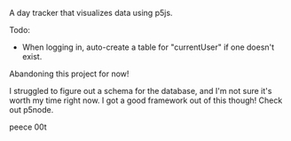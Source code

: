 A day tracker that visualizes data using p5js.

Todo:
- When logging in, auto-create a table for "currentUser" if one doesn't exist.

Abandoning this project for now!

I struggled to figure out a schema for the database, and I'm not sure it's worth my time right now. I got a good framework out of this though! Check out p5node.

peece 00t